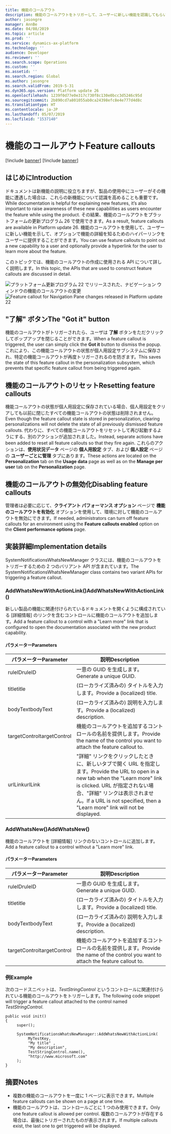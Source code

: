 ```yaml
---
title: 機能のコールアウト
description: 機能のコールアウトをトリガーして、ユーザーに新しい機能を認識してもらいましょう。
author: jasongre
manager: AnnBe
ms.date: 04/08/2019
ms.topic: article
ms.prod: ''
ms.service: dynamics-ax-platform
ms.technology: ''
audience: Developer
ms.reviewer: ''
ms.search.scope: Operations
ms.custom: ''
ms.assetid: ''
ms.search.region: Global
ms.author: jasongre
ms.search.validFrom: 2019-5-31
ms.dyn365.ops.version: Platform update 26
ms.openlocfilehash: 1239f0d77e0e317c730f8c130e0bcc3d5246c95d
ms.sourcegitcommit: 2b890cd7a801055ab0ca24398efc8e4e777d4d8c
ms.translationtype: HT
ms.contentlocale: ja-JP
ms.lasthandoff: 05/07/2019
ms.locfileid: "1537140"
---
```

# <a name="feature-callouts"></a><span data-ttu-id="1949f-103">機能のコールアウト</span><span class="sxs-lookup"><span data-stu-id="1949f-103">Feature callouts</span></span>

[!include [banner](../includes/banner.md)]
[!include [banner](../includes/preview-banner.md)]

## <a name="introduction"></a><span data-ttu-id="1949f-104">はじめに</span><span class="sxs-lookup"><span data-stu-id="1949f-104">Introduction</span></span>
  <span data-ttu-id="1949f-105">ドキュメントは新機能の説明に役立ちますが、製品の使用中にユーザーがその機能に遭遇した場合は、これらの新機能について認識を高めることも重要です。</span><span class="sxs-lookup"><span data-stu-id="1949f-105">While documentation is helpful for explaining new features, it’s also important to raise awareness of these new capabilities as users encounter the feature while using the product.</span></span> <span data-ttu-id="1949f-106">その結果、機能のコールアウトをプラットフォームの更新プログラム 26 で使用できます。</span><span class="sxs-lookup"><span data-stu-id="1949f-106">As a result, feature callouts are available in Platform update 26.</span></span> <span data-ttu-id="1949f-107">機能のコールアウトを使用して、ユーザーに新しい機能を示して、オプションで機能の詳細を知るためのハイパーリンクをユーザーに提供することができます。</span><span class="sxs-lookup"><span data-stu-id="1949f-107">You can use feature callouts to point out a new capability to a user and optionally provide a hyperlink for the user to learn more about the feature.</span></span> 

<span data-ttu-id="1949f-108">このトピックでは、機能のコールアウトの作成に使用される API について詳しく説明します。</span><span class="sxs-lookup"><span data-stu-id="1949f-108">In this topic, the APIs that are used to construct feature callouts are discussed in detail.</span></span>   

<span data-ttu-id="1949f-109">![プラットフォーム更新プログラム 22 でリリースされた、ナビゲーション ウィンドウの機能のコールアウトの変更](./media/cli_featureCallout_noLink.png "プラットフォーム更新プログラム 22 でリリースされた、ナビゲーション ウィンドウの機能のコールアウトの変更")</span><span class="sxs-lookup"><span data-stu-id="1949f-109">![Feature callout for Navigation Pane changes released in Platform update 22](./media/cli_featureCallout_noLink.png "Feature callout for Navigation Pane changes released in Platform update 22")</span></span>
  
## <a name="the-got-it-button"></a><span data-ttu-id="1949f-110">"了解" ボタン</span><span class="sxs-lookup"><span data-stu-id="1949f-110">The "Got it" button</span></span>
<span data-ttu-id="1949f-111">機能のコールアウトがトリガーされたら、ユーザは **了解** ボタンをただクリックしてポップアップを閉じることができます。</span><span class="sxs-lookup"><span data-stu-id="1949f-111">When a feature callout is triggered, the user can simply click the **Got it** button to dismiss the popup.</span></span> <span data-ttu-id="1949f-112">これにより、この機能コールアウトの状態が個人用設定サブシステムに保存され、特定の機能コールアウトが再度トリガーされるのを防ぎます。</span><span class="sxs-lookup"><span data-stu-id="1949f-112">This saves the state of this feature callout in the personalization subsystem, which prevents that specific feature callout from being triggered again.</span></span> 

## <a name="resetting-feature-callouts"></a><span data-ttu-id="1949f-113">機能のコールアウトのリセット</span><span class="sxs-lookup"><span data-stu-id="1949f-113">Resetting feature callouts</span></span>
<span data-ttu-id="1949f-114">機能コールアウトの状態が個人用設定に保存されている場合、個人用設定をクリアしても以前に閉じたすべての機能コールアウトの状態は削除されません。</span><span class="sxs-lookup"><span data-stu-id="1949f-114">Even though the feature callout state is stored in personalization, clearing personalizations will not delete the state of all previously dismissed feature callouts.</span></span> <span data-ttu-id="1949f-115">代わりに、すべての機能コールアウトをリセットして再び起動するようにする、別のアクションが追加されました。</span><span class="sxs-lookup"><span data-stu-id="1949f-115">Instead, separate actions have been added to reset all feature callouts so that they fire again.</span></span> <span data-ttu-id="1949f-116">これらのアクションは、**使用状況データ** ページの **個人用設定** タブ、および **個人設定** ページの **ユーザーごとに管理** タブにあります。</span><span class="sxs-lookup"><span data-stu-id="1949f-116">These actions are located on the **Personalization** tab on the **Usage data** page as well as on the **Manage per user** tab on the **Personalization** page.</span></span>   

## <a name="disabling-feature-callouts"></a><span data-ttu-id="1949f-117">機能のコールアウトの無効化</span><span class="sxs-lookup"><span data-stu-id="1949f-117">Disabling feature callouts</span></span> 
<span data-ttu-id="1949f-118">管理者は必要に応じて、**クライアント パフォーマンス オプション** ページで **機能のコールアウトを有効化** オプションを使用して、環境に対して機能のコールアウトを無効にできます。</span><span class="sxs-lookup"><span data-stu-id="1949f-118">If needed, administrators can turn off feature callouts for an environment using the **Feature callouts enabled** option on the **Client performance options** page.</span></span> 
  
## <a name="implementation-details"></a><span data-ttu-id="1949f-119">実装詳細</span><span class="sxs-lookup"><span data-stu-id="1949f-119">Implementation details</span></span>
<span data-ttu-id="1949f-120">SystemNotificationsWhatsNewManager クラスには、機能のコールアウトをトリガーするための 2 つのバリアント API が含まれています。</span><span class="sxs-lookup"><span data-stu-id="1949f-120">The SystemNotificationsWhatsNewManager class contains two variant APIs for triggering a feature callout.</span></span> 

### <a name="addwhatsnewwithactionlink"></a><span data-ttu-id="1949f-121">AddWhatsNewWithActionLink()</span><span class="sxs-lookup"><span data-stu-id="1949f-121">AddWhatsNewWithActionLink()</span></span> 
<span data-ttu-id="1949f-122">新しい製品の機能に関連付けられているドキュメントを開くように構成されている [詳細情報] のリンクを含むコントロールに機能のコールアウトを追加します。</span><span class="sxs-lookup"><span data-stu-id="1949f-122">Add a feature callout to a control with a "Learn more" link that is configured to open the documentation associated with the new product capability.</span></span>  

#### <a name="parameters"></a><span data-ttu-id="1949f-123">パラメーター</span><span class="sxs-lookup"><span data-stu-id="1949f-123">Parameters</span></span>

| <span data-ttu-id="1949f-124">パラメーター</span><span class="sxs-lookup"><span data-stu-id="1949f-124">Parameter</span></span>     | <span data-ttu-id="1949f-125">説明</span><span class="sxs-lookup"><span data-stu-id="1949f-125">Description</span></span>                                                               |
|---------------|---------------------------------------------------------------------------|
| <span data-ttu-id="1949f-126">ruleID</span><span class="sxs-lookup"><span data-stu-id="1949f-126">ruleID</span></span>        | <span data-ttu-id="1949f-127">一意の GUID を生成します。</span><span class="sxs-lookup"><span data-stu-id="1949f-127">Generate a unique GUID.</span></span>                                                    | 
| <span data-ttu-id="1949f-128">title</span><span class="sxs-lookup"><span data-stu-id="1949f-128">title</span></span>         | <span data-ttu-id="1949f-129">(ローカライズ済みの) タイトルを入力します。</span><span class="sxs-lookup"><span data-stu-id="1949f-129">Provide a (localized) title.</span></span>                                               | 
| <span data-ttu-id="1949f-130">bodyText</span><span class="sxs-lookup"><span data-stu-id="1949f-130">bodyText</span></span>      | <span data-ttu-id="1949f-131">(ローカライズ済みの) 説明を入力します。</span><span class="sxs-lookup"><span data-stu-id="1949f-131">Provide a (localized) description.</span></span>                                         | 
| <span data-ttu-id="1949f-132">targetControl</span><span class="sxs-lookup"><span data-stu-id="1949f-132">targetControl</span></span> | <span data-ttu-id="1949f-133">機能のコールアウトを追加するコントロールの名前を提供します。</span><span class="sxs-lookup"><span data-stu-id="1949f-133">Provide the name of the control you want to attach the feature callout to.</span></span> | 
| <span data-ttu-id="1949f-134">urlLink</span><span class="sxs-lookup"><span data-stu-id="1949f-134">urlLink</span></span>       | <span data-ttu-id="1949f-135">"詳細" リンクをクリックしたときに、新しいタブで開く URL を指定します。</span><span class="sxs-lookup"><span data-stu-id="1949f-135">Provide the URL to open in a new tab when the "Learn more" link is clicked.</span></span> <span data-ttu-id="1949f-136">URL が指定されない場合、"詳細" リンクは表示されません。</span><span class="sxs-lookup"><span data-stu-id="1949f-136">If a URL is not specified, then a "Learn more" link will not be displayed.</span></span> |


### <a name="addwhatsnew"></a><span data-ttu-id="1949f-137">AddWhatsNew()</span><span class="sxs-lookup"><span data-stu-id="1949f-137">AddWhatsNew()</span></span> 
<span data-ttu-id="1949f-138">機能のコールアウトを [詳細情報] リンクのないコントロールに追加します。</span><span class="sxs-lookup"><span data-stu-id="1949f-138">Add a feature callout to a control without a "Learn more" link.</span></span> 

#### <a name="parameters"></a><span data-ttu-id="1949f-139">パラメーター</span><span class="sxs-lookup"><span data-stu-id="1949f-139">Parameters</span></span>

| <span data-ttu-id="1949f-140">パラメーター</span><span class="sxs-lookup"><span data-stu-id="1949f-140">Parameter</span></span>     | <span data-ttu-id="1949f-141">説明</span><span class="sxs-lookup"><span data-stu-id="1949f-141">Description</span></span>                                                               |
|---------------|---------------------------------------------------------------------------|
| <span data-ttu-id="1949f-142">ruleID</span><span class="sxs-lookup"><span data-stu-id="1949f-142">ruleID</span></span>        | <span data-ttu-id="1949f-143">一意の GUID を生成します。</span><span class="sxs-lookup"><span data-stu-id="1949f-143">Generate a unique GUID.</span></span>                                                    | 
| <span data-ttu-id="1949f-144">title</span><span class="sxs-lookup"><span data-stu-id="1949f-144">title</span></span>         | <span data-ttu-id="1949f-145">(ローカライズ済みの) タイトルを入力します。</span><span class="sxs-lookup"><span data-stu-id="1949f-145">Provide a (localized) title.</span></span>                                               | 
| <span data-ttu-id="1949f-146">bodyText</span><span class="sxs-lookup"><span data-stu-id="1949f-146">bodyText</span></span>      | <span data-ttu-id="1949f-147">(ローカライズ済みの) 説明を入力します。</span><span class="sxs-lookup"><span data-stu-id="1949f-147">Provide a (localized) description.</span></span>                                         | 
| <span data-ttu-id="1949f-148">targetControl</span><span class="sxs-lookup"><span data-stu-id="1949f-148">targetControl</span></span> | <span data-ttu-id="1949f-149">機能のコールアウトを追加するコントロールの名前を提供します。</span><span class="sxs-lookup"><span data-stu-id="1949f-149">Provide the name of the control you want to attach the feature callout to.</span></span> | 

### <a name="example"></a><span data-ttu-id="1949f-150">例</span><span class="sxs-lookup"><span data-stu-id="1949f-150">Example</span></span>
<span data-ttu-id="1949f-151">次のコードスニペットは、*TestStringControl* というコントロールに関連付けられている機能のコールアウトをトリガーします。</span><span class="sxs-lookup"><span data-stu-id="1949f-151">The following code snippet will trigger a feature callout attached to the control named *TestStringControl*.</span></span>  

    public void init() 
    {
         super(); 
     
         SystemNotificationsWhatsNewManager::AddWhatsNewWithActionLink(
              MyTestKey, 
              "My title" , 
              "My description", 
              TestStringControl.name(), 
              "http://www.microsoft.com"
         );
    }

## <a name="notes"></a><span data-ttu-id="1949f-152">摘要</span><span class="sxs-lookup"><span data-stu-id="1949f-152">Notes</span></span>
-  <span data-ttu-id="1949f-153">複数の機能のコールアウトを一度に 1 ページに表示できます。</span><span class="sxs-lookup"><span data-stu-id="1949f-153">Multiple feature callouts can be shown on a page at one time.</span></span>
-  <span data-ttu-id="1949f-154">機能のコールアウトは、コントロールごとに 1 つのみ使用できます。</span><span class="sxs-lookup"><span data-stu-id="1949f-154">Only one feature callout is allowed per control.</span></span> <span data-ttu-id="1949f-155">複数のコールアウトが存在する場合は、最後にトリガーされたものが表示されます。</span><span class="sxs-lookup"><span data-stu-id="1949f-155">If multiple callouts exist, the last one to get triggered will be displayed.</span></span>
